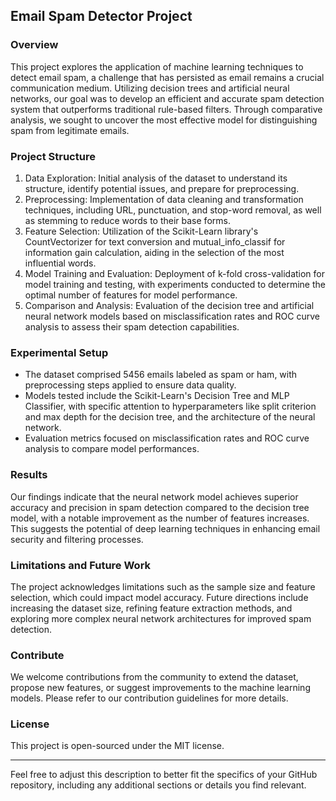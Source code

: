 ## Email Spam Detector Project

### Overview
This project explores the application of machine learning techniques to detect email spam, a challenge that has persisted as email remains a crucial communication medium. Utilizing decision trees and artificial neural networks, our goal was to develop an efficient and accurate spam detection system that outperforms traditional rule-based filters. Through comparative analysis, we sought to uncover the most effective model for distinguishing spam from legitimate emails.

### Project Structure
1. Data Exploration: Initial analysis of the dataset to understand its structure, identify potential issues, and prepare for preprocessing.
2. Preprocessing: Implementation of data cleaning and transformation techniques, including URL, punctuation, and stop-word removal, as well as stemming to reduce words to their base forms.
3. Feature Selection: Utilization of the Scikit-Learn library's CountVectorizer for text conversion and mutual_info_classif for information gain calculation, aiding in the selection of the most influential words.
4. Model Training and Evaluation: Deployment of k-fold cross-validation for model training and testing, with experiments conducted to determine the optimal number of features for model performance.
5. Comparison and Analysis: Evaluation of the decision tree and artificial neural network models based on misclassification rates and ROC curve analysis to assess their spam detection capabilities.

### Experimental Setup
- The dataset comprised 5456 emails labeled as spam or ham, with preprocessing steps applied to ensure data quality.
- Models tested include the Scikit-Learn's Decision Tree and MLP Classifier, with specific attention to hyperparameters like split criterion and max depth for the decision tree, and the architecture of the neural network.
- Evaluation metrics focused on misclassification rates and ROC curve analysis to compare model performances.

### Results
Our findings indicate that the neural network model achieves superior accuracy and precision in spam detection compared to the decision tree model, with a notable improvement as the number of features increases. This suggests the potential of deep learning techniques in enhancing email security and filtering processes.

### Limitations and Future Work
The project acknowledges limitations such as the sample size and feature selection, which could impact model accuracy. Future directions include increasing the dataset size, refining feature extraction methods, and exploring more complex neural network architectures for improved spam detection.

### Contribute
We welcome contributions from the community to extend the dataset, propose new features, or suggest improvements to the machine learning models. Please refer to our contribution guidelines for more details.

### License
This project is open-sourced under the MIT license.

---

Feel free to adjust this description to better fit the specifics of your GitHub repository, including any additional sections or details you find relevant.
